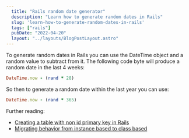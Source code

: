 ```yaml
---
  title: "Rails random date generator"
  description: "Learn how to generate random dates in Rails"
  slug: 'learn-how-to-generate-random-dates-in-rails'
  tags: ["rails"]
  pubDate: "2022-04-20"
  layout: "../layouts/BlogPostLayout.astro"
---
```


To generate random dates in Rails you can use the DateTime object and a random value to subtract from it. The following code byte will produce a random date in the last 4 weeks:

```ruby
DateTime.now - (rand * 28)
```

So then to generate a random date within the last year you can use:

```ruby
DateTime.now - (rand * 365)
```

Further reading:
- [Creating a table with non id primary key in Rails](https://tinytechtuts.com/2021-creating-a-table-with-different-primary-key-rails)
- [Migrating behavior from instance based to class based](https://tinytechtuts.com/2021-ruby-instance-based-to-classed-based-behavior)


